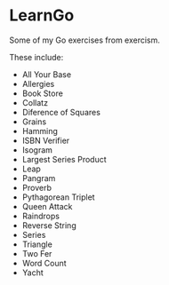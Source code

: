 # LearnGo
Some of my Go exercises from exercism.

These include:
 * All Your Base
 * Allergies
 * Book Store
 * Collatz
 * Diference of Squares
 * Grains
 * Hamming
 * ISBN Verifier
 * Isogram
 * Largest Series Product
 * Leap
 * Pangram
 * Proverb
 * Pythagorean Triplet
 * Queen Attack
 * Raindrops
 * Reverse String
 * Series
 * Triangle
 * Two Fer
 * Word Count
 * Yacht

